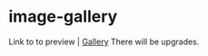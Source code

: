 # image-gallery
Link to to preview | [Gallery](https://hafizhuseynov.github.io/image-gallery/)
There will be upgrades.
